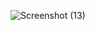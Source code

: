 
![Screenshot (13)](https://user-images.githubusercontent.com/89897348/161692693-4127f049-5597-4028-b853-6b3e35cd23f8.png)
